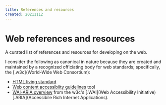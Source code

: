 ```yaml
---
title: References and resources
created: 20211112
---
```


# Web references and resources

A curated list of references and resources for developing on the web.

I consider the following as canonical in nature because they are created and maintained by a recognized officiating body for web standards; specifically, the [.w3c](World-Wide Web Consortium):

- [HTML living standard](https://html.spec.whatwg.org)
- [Web content accessibiity guidelines](https://www.w3.org/WAI/WCAG21/quickref/) tool
- [WAI-ARIA overview](https://www.w3.org/WAI/standards-guidelines/aria/) from the w3c's [.WAI](Web Accessibility Initiative) [.ARIA](Accessibile Rich Internet Applications).
